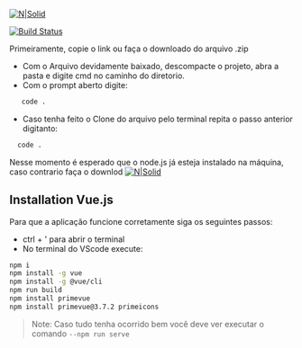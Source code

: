 

[![N|Solid](https://cldup.com/dTxpPi9lDf.thumb.png)](https://nodesource.com/products/nsolid)

[![Build Status](https://travis-ci.org/joemccann/dillinger.svg?branch=master)](https://travis-ci.org/joemccann/dillinger)

Primeiramente, copie o link ou faça o downloado do arquivo .zip
 - Com o Arquivo devidamente baixado, descompacte o projeto, abra a pasta e digite cmd no caminho do diretorio.
 - Com o prompt aberto digite:
 ```sh 
    code .
```
 - Caso tenha feito o Clone do arquivo pelo terminal repita o passo anterior digitanto:
  ```sh 
    code .
```

Nesse momento é esperado que o node.js já esteja instalado na máquina, caso contrario faça o downlod
[![N|Solid](https://cdn.iconscout.com/icon/free/png-256/free-node-js-3-1174937.png)](https://nodejs.org/dist/v18.16.0/node-v18.16.0-x64.msi)

## Installation Vue.js

Para que a aplicação funcione corretamente siga os seguintes passos:
 - ctrl + ' para abrir o terminal
 - No terminal do VScode execute:
 ```sh
 npm i
 npm install -g vue
npm install -g @vue/cli
npm run build
npm install primevue
npm install primevue@3.7.2 primeicons
 ```

> Note: Caso tudo tenha ocorrido bem você deve ver executar o comando `--npm run serve` 
